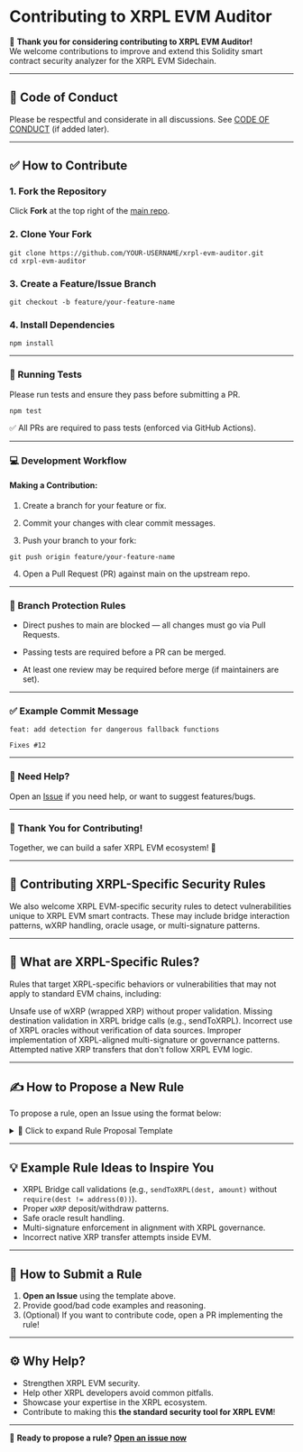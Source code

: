 # Contributing to XRPL EVM Auditor

👋 **Thank you for considering contributing to XRPL EVM Auditor!**  
We welcome contributions to improve and extend this Solidity smart contract security analyzer for the XRPL EVM Sidechain.

---

## 📜 Code of Conduct

Please be respectful and considerate in all discussions. See [CODE OF CONDUCT](https://opensource.guide/code-of-conduct/) (if added later).

---

## ✅ How to Contribute

### 1. Fork the Repository

Click **Fork** at the top right of the [main repo](https://github.com/hiddenciphers/xrpl-evm-auditor).

### 2. Clone Your Fork

```
git clone https://github.com/YOUR-USERNAME/xrpl-evm-auditor.git
cd xrpl-evm-auditor
```

### 3. Create a Feature/Issue Branch

```
git checkout -b feature/your-feature-name
```

### 4. Install Dependencies

```
npm install
```

---

### 🧪 Running Tests

Please run tests and ensure they pass before submitting a PR.

```
npm test
```

✅ All PRs are required to pass tests (enforced via GitHub Actions).

---

### 💻 Development Workflow

#### Making a Contribution:

1. Create a branch for your feature or fix.

2. Commit your changes with clear commit messages.

3. Push your branch to your fork:

```
git push origin feature/your-feature-name
```

4. Open a Pull Request (PR) against main on the upstream repo.

---

### 🔐 Branch Protection Rules

- Direct pushes to main are blocked — all changes must go via Pull Requests.

- Passing tests are required before a PR can be merged.

- At least one review may be required before merge (if maintainers are set).

---

### ✅ Example Commit Message

```
feat: add detection for dangerous fallback functions

Fixes #12
```

---

### 🤝 Need Help?

Open an [Issue](https://github.com/hiddenciphers/xrpl-evm-auditor/issues) if you need help, or want to suggest features/bugs.

---

### 🙌 Thank You for Contributing!

Together, we can build a safer XRPL EVM ecosystem! 🚀

---

## 🧩 Contributing XRPL-Specific Security Rules

We also welcome XRPL EVM-specific security rules to detect vulnerabilities unique to XRPL EVM smart contracts.
These may include bridge interaction patterns, wXRP handling, oracle usage, or multi-signature patterns.

---

## 🎯 What are XRPL-Specific Rules?

Rules that target XRPL-specific behaviors or vulnerabilities that may not apply to standard EVM chains, including:

Unsafe use of wXRP (wrapped XRP) without proper validation.
Missing destination validation in XRPL bridge calls (e.g., sendToXRPL).
Incorrect use of XRPL oracles without verification of data sources.
Improper implementation of XRPL-aligned multi-signature or governance patterns.
Attempted native XRP transfers that don't follow XRPL EVM logic.

---

## ✍️ How to Propose a New Rule

To propose a rule, open an Issue using the format below:

<details> <summary>📜 Click to expand Rule Proposal Template</summary>

## 🚨 XRPL-Specific Rule Proposal

### 📜 Describe the Rule

> **What vulnerability, pattern, or behavior should this rule detect?**  
> Example: Detect unsafe handling of `wXRP.deposit{value: amount}();` without validating value/amount.

---

### 💡 Example of Bad Code (Should Trigger Warning)

```solidity
contract Example {
    function bridgeXRP(address dest, uint256 amount) public {
        bridge.sendToXRPL(dest, amount); // No validation on dest
    }
}
```

---

## ✅ Example of Good Code (Should NOT Trigger Warning)

```solidity
contract Example {
    function bridgeXRP(address dest, uint256 amount) public onlyOwner {
        require(dest != address(0), "Invalid destination");
        bridge.sendToXRPL(dest, amount);
    }
}
```

---

## 🧭 Why is this Important for XRPL EVM?

On XRPL EVM, failing to validate bridge destinations may cause unrecoverable locked assets.

---

## ✅ Optional

🔴 Suggested Severity:
Low / Medium / High

🛠 Suggested Fix or Refactor:

```
require(dest != address(0), "Invalid destination");
```

</details>

---

## 💡 Example Rule Ideas to Inspire You

- XRPL Bridge call validations (e.g., `sendToXRPL(dest, amount)` without `require(dest != address(0))`).
- Proper `wXRP` deposit/withdraw patterns.
- Safe oracle result handling.
- Multi-signature enforcement in alignment with XRPL governance.
- Incorrect native XRP transfer attempts inside EVM.

---

## 🤝 How to Submit a Rule

1. **Open an Issue** using the template above.
2. Provide good/bad code examples and reasoning.
3. (Optional) If you want to contribute code, open a PR implementing the rule!

---

## ⚙️ Why Help?

- Strengthen XRPL EVM security.
- Help other XRPL developers avoid common pitfalls.
- Showcase your expertise in the XRPL ecosystem.
- Contribute to making this **the standard security tool for XRPL EVM**!

---

🚀 **Ready to propose a rule? [Open an issue now](https://github.com/hiddenciphers/xrpl-evm-auditor/issues/new/choose)**
